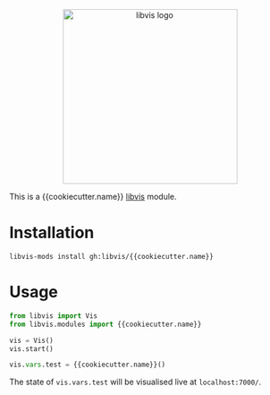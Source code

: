 
<div align="center">
    <img width="312px" alt="libvis logo" src="http://libvis.dev/libvis-sm.png"/>
</div>

This is a {{cookiecutter.name}} [libvis](http://libvis.dev) module.

# Installation

```libvis-mods install gh:libvis/{{cookiecutter.name}}```

# Usage 

```python
from libvis import Vis
from libvis.modules import {{cookiecutter.name}}

vis = Vis()
vis.start()

vis.vars.test = {{cookiecutter.name}}()
```

The state of `vis.vars.test` will be visualised live at `localhost:7000/`. 
